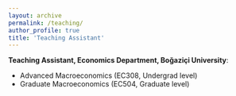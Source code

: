 ```yaml
---
layout: archive
permalink: /teaching/
author_profile: true
title: 'Teaching Assistant'
---
```


**Teaching Assistant, Economics Department, Boğaziçi University**:
   * Advanced Macroeconomics (EC308, Undergrad level)
   * Graduate Macroeconomics (EC504, Graduate level)

    



